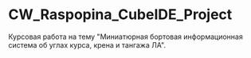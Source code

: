 # CW_Raspopina_CubeIDE_Project
Курсовая работа на тему "Миниатюрная бортовая информационная система об углах курса, крена и тангажа ЛА". 
